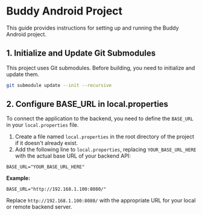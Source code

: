 # Buddy Android Project

This guide provides instructions for setting up and running the Buddy Android project.

## 1. Initialize and Update Git Submodules

This project uses Git submodules. Before building, you need to initialize and update them.

```bash
git submodule update --init --recursive
```

## 2. Configure BASE_URL in local.properties

To connect the application to the backend, you need to define the `BASE_URL` in your `local.properties` file.

1. Create a file named `local.properties` in the root directory of the project if it doesn't already exist.
2. Add the following line to `local.properties`, replacing `YOUR_BASE_URL_HERE` with the actual base URL of your backend API:

```properties
BASE_URL="YOUR_BASE_URL_HERE"
```

**Example:**

```properties
BASE_URL="http://192.168.1.100:8080/"
```

Replace `http://192.168.1.100:8080/` with the appropriate URL for your local or remote backend server.